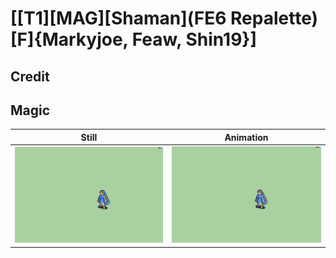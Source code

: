 # [\[T1\]\[MAG\]\[Shaman\]\(FE6 Repalette\)\[F\]{Markyjoe, Feaw, Shin19}]

## Credit


	
## Magic

| Still | Animation |
| :---: | :-------: |
| ![Magic still](./Magic_000.png) | ![Magic animation](./Magic.gif) |
